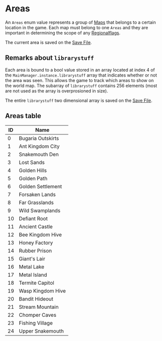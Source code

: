 # Areas

An `Areas` enum value represents a group of [Maps](../Maps.md) that belongs to a certain location in the game. Each map must belong to one `Areas` and they are important in determining the scope of any [Regionalflags](../../Flags%20arrays/Regionalflags.md). 

The current area is saved on the [Save File](../../Save%20File.md).

## Remarks about `librarystuff`

Each area is bound to a bool value stored in an array located at index 4 of the `MainManager.instance.librarystuff` array that indicates whether or not the area was seen. This allows the game to track which areas to show on the world map. The subarray of `librarystuff` contains 256 elements (most are not used as the array is overprosioned in size). 

The entire `librarystuff` two dimensional array is saved on the [Save File](../../Save%20File.md).

## Areas table

|ID|Name|
|--|----|
|0|Bugaria Outskirts|
|1|Ant Kingdom City|
|2|Snakemouth Den|
|3|Lost Sands|
|4|Golden Hills|
|5|Golden Path|
|6|Golden Settlement|
|7|Forsaken Lands|
|8|Far Grasslands|
|9|Wild Swamplands|
|10|Defiant Root|
|11|Ancient Castle|
|12|Bee Kingdom Hive|
|13|Honey Factory|
|14|Rubber Prison|
|15|Giant's Lair|
|16|Metal Lake|
|17|Metal Island|
|18|Termite Capitol|
|19|Wasp Kingdom Hive|
|20|Bandit Hideout|
|21|Stream Mountain|
|22|Chomper Caves|
|23|Fishing Village|
|24|Upper Snakemouth|
